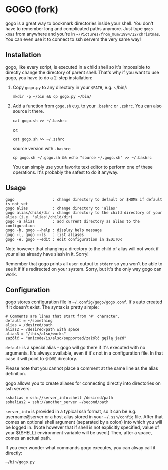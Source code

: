 GOGO (fork)
======

gogo is a great way to bookmark directories inside your shell. You don't have to remember long and
complicated paths anymore. Just type `gogo xmas` from anywhere and you're in
`~/Pictures/from_mum/1994/12/christmas`. You can even use it to connect to ssh servers the very same
way!

Installation
--------------
gogo, like every script, is executed in a child shell so it's impossible to directly change the
directory of parent shell. That's why if you want to use gogo, you have to do a 2-step installation:

1. Copy `gogo.py` to any directory in your `$PATH`, e.g. ~/bin/:
   ```
   mkdir -p ~/bin && cp gogo.py ~/bin/
   ```

2. Add a function from `gogo.sh` e.g. to your `.bashrc` or `.zshrc`. You can also source it
   there.
   ```
   cat gogo.sh >> ~/.bashrc
   ```
   or:
   ```
   cat gogo.sh >> ~/.zshrc
   ```
   source version with `.bashrc`:
   ```
   cp gogo.sh ~/.gogo.sh && echo "source ~/.gogo.sh" >> ~/.bashrc
   ```

   You can simply use your favorite text editor to perform one of these operations. It's
   probably the safest to do it anyway.

Usage
---------------
```
gogo                 : change directory to default or $HOME if default is not set
gogo alias           : change directory to 'alias'
gogo alias/child/dir : change directory to the child directory of your alias (i.e. 'alias'/child/dir)
gogo -a alias        : add current directory as alias to the configuration
gogo -h, gogo --help : display help message
gogo -l, gogo --ls   : list aliases
gogo -e, gogo --edit : edit configuration in $EDITOR
```

Note however that changing a directory to the child of alias will not work if your alias already
have slash in it. Sorry!

Remember that gogo prints all user-output to `stderr` so you won't be able to see it if
it's redirected on your system. Sorry, but it's the only way gogo can work.

Configuration
---------------
gogo stores configuration file in `~/.config/gogo/gogo.conf`. It's auto created if it doesn't exist.
The syntax is pretty simple:
```
# Comments are lines that start from '#' character.
default = ~/something
alias = /desired/path
alias2 = /desired/path with space
alias3 = "/this/also/works"
zażółć = "unicode/is/also/supported/zażółć gęślą jaźń"
```
`default` is a special alias - gogo will go there if it's executed with no arguments. It's always
available, even if it's not in a configuration file. In that case it will point to `$HOME` directory.

Please note that you cannot place a comment at the same line as the alias definition.

gogo allows you to create aliases for connecting directly into directories on ssh servers:
```
sshalias = ssh://server_info:shell /desired/path
sshalias2 = ssh://another_server ~/second/path
```

`server_info` is provided in a typical ssh format, so it can be e.g. username@server or a host alias
stored in your `~/.ssh/config` file. After that comes an optional shell argument (separated by a
colon) into which you will be logged in. (Note however that if shell is not explicitly specified,
value of your ${SHELL} environment variable will be used.) Then, after a space, comes an actual
path.

If you ever wonder what commands gogo executes, you can alway call it directly:
```
~/bin/gogo.py
```
